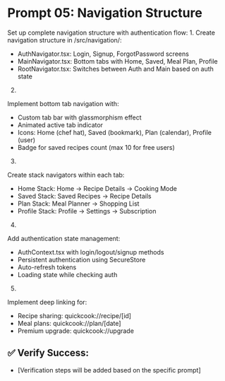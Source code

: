 # Prompt 05: Navigation Structure

Set up complete navigation structure with authentication flow:
1.
Create navigation structure in /src/navigation/:
 - AuthNavigator.tsx: Login, Signup, ForgotPassword screens
 - MainNavigator.tsx: Bottom tabs with Home, Saved, Meal Plan, Profile
 - RootNavigator.tsx: Switches between Auth and Main based on auth state
2.
Implement bottom tab navigation with:
 - Custom tab bar with glassmorphism effect
 - Animated active tab indicator
 - Icons: Home (chef hat), Saved (bookmark), Plan (calendar), Profile (user)
 - Badge for saved recipes count (max 10 for free users)
3.
Create stack navigators within each tab:
 - Home Stack: Home → Recipe Details → Cooking Mode
 - Saved Stack: Saved Recipes → Recipe Details
 - Plan Stack: Meal Planner → Shopping List
 - Profile Stack: Profile → Settings → Subscription
4.
Add authentication state management:
 - AuthContext.tsx with login/logout/signup methods
 - Persistent authentication using SecureStore
 - Auto-refresh tokens
 - Loading state while checking auth
5.
Implement deep linking for:
 - Recipe sharing: quickcook://recipe/[id]
 - Meal plans: quickcook://plan/[date]
 - Premium upgrade: quickcook://upgrade

## ✅ Verify Success:
- [Verification steps will be added based on the specific prompt]
